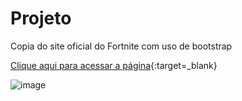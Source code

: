 # Projeto 

Copia do site oficial do Fortnite com uso de bootstrap

[Clique aqui para acessar a página](https://projeto-av2-fortnite.netlify.app){:target=_blank}


![image](https://github.com/ArrozDoce007/projeto-AV2/assets/143344186/63c7d2c1-663c-400b-bfcb-63788a824ae4)

